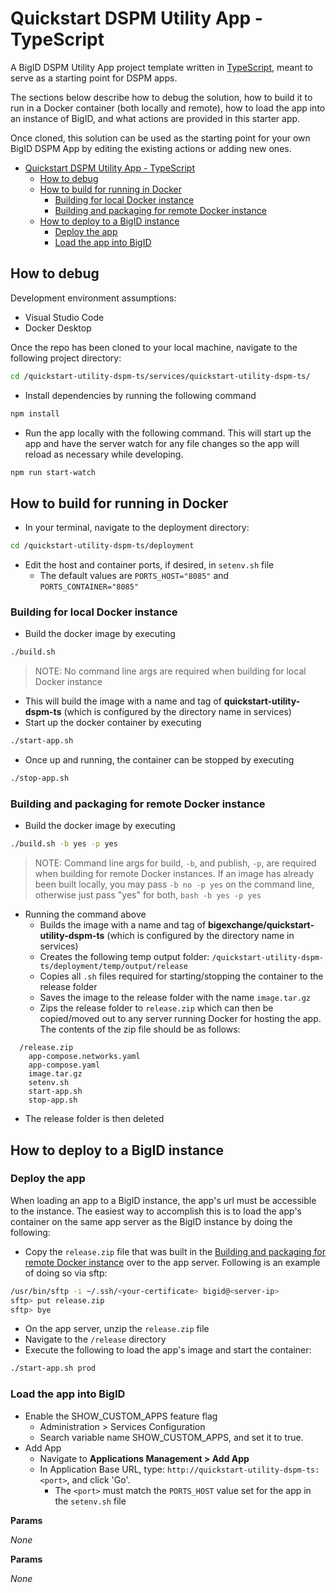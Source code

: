 # Quickstart DSPM Utility App - TypeScript

A BigID DSPM Utility App project template written in [TypeScript](https://www.typescriptlang.org/), meant to serve as a starting point for DSPM apps.

The sections below describe how to debug the solution, how to build it to run in a Docker container (both locally and remote), how to load the app into an instance of BigID, and what actions are provided in this starter app.

Once cloned, this solution can be used as the starting point for your own BigID DSPM App by editing the existing actions or adding new ones.

- [Quickstart DSPM Utility App - TypeScript](#quickstart-dspm-utility-app-typescript)
  - [How to debug](#how-to-debug)
  - [How to build for running in Docker](#how-to-build-for-running-in-docker)
    - [Building for local Docker instance](#building-for-local-docker-instance)
    - [Building and packaging for remote Docker instance](#building-and-packaging-for-remote-docker-instance)
  - [How to deploy to a BigID instance](#how-to-deploy-to-a-bigid-instance)
    - [Deploy the app](#deploy-the-app)
    - [Load the app into BigID](#load-the-app-into-bigid)

## How to debug

Development environment assumptions:

- Visual Studio Code
- Docker Desktop

Once the repo has been cloned to your local machine, navigate to the following project directory:

```bash
cd /quickstart-utility-dspm-ts/services/quickstart-utility-dspm-ts/
```

- Install dependencies by running the following command

```bash
npm install
```

- Run the app locally with the following command. This will start up the app and have the server watch for any file changes so the app will reload as necessary while developing.

```bash
npm run start-watch
```

## How to build for running in Docker

- In your terminal, navigate to the deployment directory:

```bash
cd /quickstart-utility-dspm-ts/deployment
```

- Edit the host and container ports, if desired, in `setenv.sh` file
  - The default values are `PORTS_HOST="8085"` and `PORTS_CONTAINER="8085"`

### Building for local Docker instance

- Build the docker image by executing

```bash
./build.sh
```

> NOTE: No command line args are required when building for local Docker instance

- This will build the image with a name and tag of **quickstart-utility-dspm-ts** (which is configured by the directory name in services)
- Start up the docker container by executing

```bash
./start-app.sh
```

- Once up and running, the container can be stopped by executing

```bash
./stop-app.sh
```

### Building and packaging for remote Docker instance

- Build the docker image by executing

```bash
./build.sh -b yes -p yes
```

> NOTE: Command line args for build, `-b`, and publish, `-p`, are required when building for remote Docker instances. If an image has already been built locally, you may pass `-b no -p yes` on the command line, otherwise just pass "yes" for both, `bash -b yes -p yes`

- Running the command above
  - Builds the image with a name and tag of **bigexchange/quickstart-utility-dspm-ts** (which is configured by the directory name in services)
  - Creates the following temp output folder: `/quickstart-utility-dspm-ts/deployment/temp/output/release`
  - Copies all `.sh` files required for starting/stopping the container to the release folder
  - Saves the image to the release folder with the name `image.tar.gz`
  - Zips the release folder to `release.zip` which can then be copied/moved out to any server running Docker for hosting the app. The contents of the zip file should be as follows:

```text
  /release.zip
    app-compose.networks.yaml
    app-compose.yaml
    image.tar.gz
    setenv.sh
    start-app.sh
    stop-app.sh
```

- The release folder is then deleted

## How to deploy to a BigID instance

### Deploy the app

When loading an app to a BigID instance, the app's url must be accessible to the instance. The easiest way to accomplish this is to load the app's container on the same app server as the BigID instance by doing the following:

- Copy the `release.zip` file that was built in the [Building and packaging for remote Docker instance](###Building-and-packaging-for-remote-Docker-instance) over to the app server. Following is an example of doing so via sftp:

```bash
/usr/bin/sftp -i ~/.ssh/<your-certificate> bigid@<server-ip>
sftp> put release.zip
sftp> bye
```

- On the app server, unzip the `release.zip` file
- Navigate to the `/release` directory
- Execute the following to load the app's image and start the container:

```bash
./start-app.sh prod
```

### Load the app into BigID

- Enable the SHOW_CUSTOM_APPS feature flag
  - Administration > Services Configuration
  - Search variable name SHOW_CUSTOM_APPS, and set it to true.
- Add App
  - Navigate to **Applications Management > Add App**
  - In Application Base URL, type: `http://quickstart-utility-dspm-ts:<port>`, and click 'Go'.
    - The `<port>` must match the `PORTS_HOST` value set for the app in the `setenv.sh` file

**Params**

_None_

**Params**

_None_
